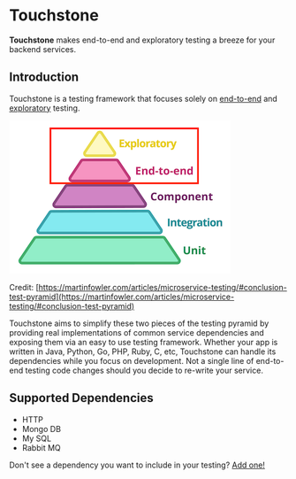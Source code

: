 Touchstone
======
**Touchstone** makes end-to-end and exploratory testing a breeze for your backend services.

## Introduction
Touchstone is a testing framework that focuses solely on [end-to-end](https://www.martinfowler.com/bliki/BroadStackTest.html) and [exploratory](https://martinfowler.com/bliki/ExploratoryTesting.html) testing.

![Testing Pyramid](./docs/testing-pyramid.png)

Credit: [https://martinfowler.com/articles/microservice-testing/#conclusion-test-pyramid](https://martinfowler.com/articles/microservice-testing/#conclusion-test-pyramid)

Touchstone aims to simplify these two pieces of the testing pyramid by providing real implementations of common service dependencies and exposing them via an easy to use testing framework. Whether your app is written in Java, Python, Go, PHP, Ruby, C, etc, Touchstone can handle its dependencies while you focus on development. Not a single line of end-to-end testing code changes should you decide to re-write your service.

## Supported Dependencies
 * HTTP
 * Mongo DB
 * My SQL
 * Rabbit MQ
 
Don't see a dependency you want to include in your testing? [Add one!]()

